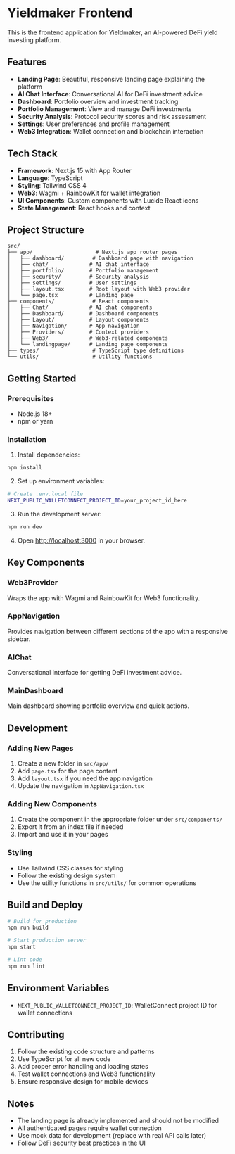 # Yieldmaker Frontend

This is the frontend application for Yieldmaker, an AI-powered DeFi yield investing platform.

## Features

- **Landing Page**: Beautiful, responsive landing page explaining the platform
- **AI Chat Interface**: Conversational AI for DeFi investment advice
- **Dashboard**: Portfolio overview and investment tracking
- **Portfolio Management**: View and manage DeFi investments
- **Security Analysis**: Protocol security scores and risk assessment
- **Settings**: User preferences and profile management
- **Web3 Integration**: Wallet connection and blockchain interaction

## Tech Stack

- **Framework**: Next.js 15 with App Router
- **Language**: TypeScript
- **Styling**: Tailwind CSS 4
- **Web3**: Wagmi + RainbowKit for wallet integration
- **UI Components**: Custom components with Lucide React icons
- **State Management**: React hooks and context

## Project Structure

```
src/
├── app/                    # Next.js app router pages
│   ├── dashboard/         # Dashboard page with navigation
│   ├── chat/             # AI chat interface
│   ├── portfolio/        # Portfolio management
│   ├── security/         # Security analysis
│   ├── settings/         # User settings
│   ├── layout.tsx        # Root layout with Web3 provider
│   └── page.tsx          # Landing page
├── components/            # React components
│   ├── Chat/             # AI chat components
│   ├── Dashboard/        # Dashboard components
│   ├── Layout/           # Layout components
│   ├── Navigation/       # App navigation
│   ├── Providers/        # Context providers
│   ├── Web3/             # Web3-related components
│   └── landingpage/      # Landing page components
├── types/                 # TypeScript type definitions
└── utils/                 # Utility functions
```

## Getting Started

### Prerequisites

- Node.js 18+
- npm or yarn

### Installation

1. Install dependencies:

```bash
npm install
```

2. Set up environment variables:

```bash
# Create .env.local file
NEXT_PUBLIC_WALLETCONNECT_PROJECT_ID=your_project_id_here
```

3. Run the development server:

```bash
npm run dev
```

4. Open [http://localhost:3000](http://localhost:3000) in your browser.

## Key Components

### Web3Provider

Wraps the app with Wagmi and RainbowKit for Web3 functionality.

### AppNavigation

Provides navigation between different sections of the app with a responsive sidebar.

### AIChat

Conversational interface for getting DeFi investment advice.

### MainDashboard

Main dashboard showing portfolio overview and quick actions.

## Development

### Adding New Pages

1. Create a new folder in `src/app/`
2. Add `page.tsx` for the page content
3. Add `layout.tsx` if you need the app navigation
4. Update the navigation in `AppNavigation.tsx`

### Adding New Components

1. Create the component in the appropriate folder under `src/components/`
2. Export it from an index file if needed
3. Import and use it in your pages

### Styling

- Use Tailwind CSS classes for styling
- Follow the existing design system
- Use the utility functions in `src/utils/` for common operations

## Build and Deploy

```bash
# Build for production
npm run build

# Start production server
npm start

# Lint code
npm run lint
```

## Environment Variables

- `NEXT_PUBLIC_WALLETCONNECT_PROJECT_ID`: WalletConnect project ID for wallet connections

## Contributing

1. Follow the existing code structure and patterns
2. Use TypeScript for all new code
3. Add proper error handling and loading states
4. Test wallet connections and Web3 functionality
5. Ensure responsive design for mobile devices

## Notes

- The landing page is already implemented and should not be modified
- All authenticated pages require wallet connection
- Use mock data for development (replace with real API calls later)
- Follow DeFi security best practices in the UI

